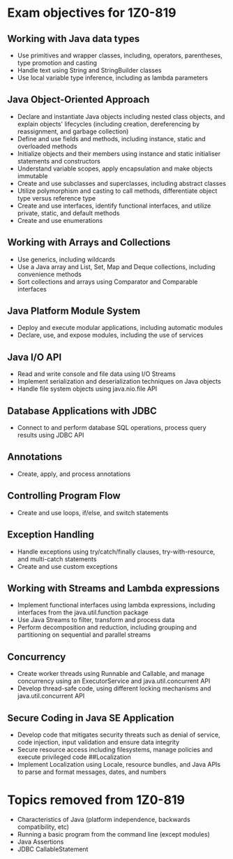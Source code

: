 # Exam objectives for 1Z0-819
## Working with Java data types
* Use primitives and wrapper classes, including, operators, parentheses, type promotion and casting
* Handle text using String and StringBuilder classes
* Use local variable type inference, including as lambda parameters
## Java Object-Oriented Approach
* Declare and instantiate Java objects including nested class objects, and explain objects' lifecycles (including creation, dereferencing by reassignment, and garbage collection)
* Define and use fields and methods, including instance, static and overloaded methods
* Initialize objects and their members using instance and static initialiser statements and constructors
* Understand variable scopes, apply encapsulation and make objects immutable
* Create and use subclasses and superclasses, including abstract classes
* Utilize polymorphism and casting to call methods, differentiate object type versus reference type
* Create and use interfaces, identify functional interfaces, and utilize private, static, and default methods
* Create and use enumerations
## Working with Arrays and Collections
* Use generics, including wildcards
* Use a Java array and List, Set, Map and Deque collections, including convenience methods
* Sort collections and arrays using Comparator and Comparable interfaces
## Java Platform Module System
* Deploy and execute modular applications, including automatic modules
* Declare, use, and expose modules, including the use of services
## Java I/O API
* Read and write console and file data using I/O Streams
* Implement serialization and deserialization techniques on Java objects
* Handle file system objects using java.nio.file API
## Database Applications with JDBC
* Connect to and perform database SQL operations, process query results using JDBC API
## Annotations
* Create, apply, and process annotations
## Controlling Program Flow
* Create and use loops, if/else, and switch statements
## Exception Handling
* Handle exceptions using try/catch/finally clauses, try-with-resource, and multi-catch statements
* Create and use custom exceptions
## Working with Streams and Lambda expressions
* Implement functional interfaces using lambda expressions, including interfaces from the java.util.function package
* Use Java Streams to filter, transform and process data
* Perform decomposition and reduction, including grouping and partitioning on sequential and parallel streams
## Concurrency
* Create worker threads using Runnable and Callable, and manage concurrency using an ExecutorService and java.util.concurrent API
* Develop thread-safe code, using different locking mechanisms and java.util.concurrent API
## Secure Coding in Java SE Application
* Develop code that mitigates security threats such as denial of service, code injection, input validation and ensure data integrity
* Secure resource access including filesystems, manage policies and execute privileged code
##Localization
* Implement Localization using Locale, resource bundles, and Java APIs to parse and format messages, dates, and numbers

# Topics removed from 1Z0-819
* Characteristics of Java (platform independence, backwards compatibility, etc)
* Running a basic program from the command line (except modules)
* Java Assertions
* JDBC CallableStatement